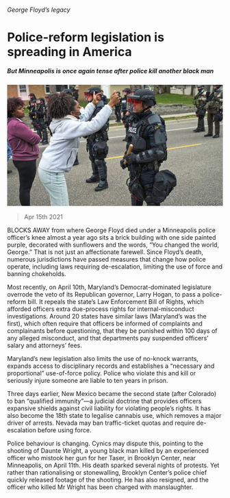 ###### George Floyd’s legacy

# Police-reform legislation is spreading in America 

##### But Minneapolis is once again tense after police kill another black man 

![image](images/20210417_USP001_0.jpg) 

> Apr 15th 2021 

BLOCKS AWAY from where George Floyd died under a Minneapolis police officer’s knee almost a year ago sits a brick building with one side painted purple, decorated with sunflowers and the words, “You changed the world, George.” That is not just an affectionate farewell. Since Floyd’s death, numerous jurisdictions have passed measures that change how police operate, including laws requiring de-escalation, limiting the use of force and banning chokeholds.

Most recently, on April 10th, Maryland’s Democrat-dominated legislature overrode the veto of its Republican governor, Larry Hogan, to pass a police-reform bill. It repeals the state’s Law Enforcement Bill of Rights, which afforded officers extra due-process rights for internal-misconduct investigations. Around 20 states have similar laws (Maryland’s was the first), which often require that officers be informed of complaints and complainants before questioning, that they be punished within 100 days of any alleged misconduct, and that departments pay suspended officers’ salary and attorneys’ fees.


Maryland’s new legislation also limits the use of no-knock warrants, expands access to disciplinary records and establishes a “necessary and proportional” use-of-force policy. Police who violate this and kill or seriously injure someone are liable to ten years in prison.

Three days earlier, New Mexico became the second state (after Colorado) to ban “qualified immunity”—a judicial doctrine that provides officers expansive shields against civil liability for violating people’s rights. It has also become the 18th state to legalise cannabis use, which removes a major driver of arrests. Nevada may ban traffic-ticket quotas and require de-escalation before using force.

Police behaviour is changing. Cynics may dispute this, pointing to the shooting of Daunte Wright, a young black man killed by an experienced officer who mistook her gun for her Taser, in Brooklyn Center, near Minneapolis, on April 11th. His death sparked several nights of protests. Yet rather than rationalising or stonewalling, Brooklyn Center’s police chief quickly released footage of the shooting. He has also resigned, and the officer who killed Mr Wright has been charged with manslaughter.

